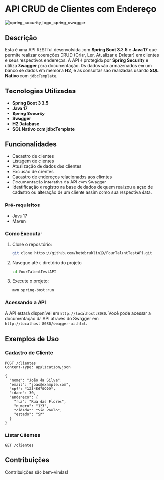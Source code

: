# API CRUD de Clientes com Endereço

![spring_security_logo_spring_swagger](https://github.com/user-attachments/assets/683fcb7f-4b1b-42ce-95ff-d23839a9127b)







## Descrição

Esta é uma API RESTful desenvolvida com **Spring Boot 3.3.5** e **Java 17** que permite realizar operações CRUD (Criar, Ler, Atualizar e Deletar) em clientes e seus respectivos endereços. A API é protegida por **Spring Security** e utiliza **Swagger** para documentação. Os dados são armazenados em um banco de dados em memória **H2**, e as consultas são realizadas usando **SQL Nativo** com `jdbcTemplate`.

## Tecnologias Utilizadas

- **Spring Boot 3.3.5**
- **Java 17**
- **Spring Security**
- **Swagger**
- **H2 Database**
- **SQL Nativo com jdbcTemplate**

## Funcionalidades

- Cadastro de clientes
- Listagem de clientes
- Atualização de dados dos clientes
- Exclusão de clientes
- Cadastro de endereços relacionados aos clientes
- Documentação interativa da API com Swagger
- Identificação e registro na base de dados de quem realizou a açao de cadastro ou alteração de um cliente assim como sua respectiva data.

### Pré-requisitos

- Java 17
- Maven

### Como Executar

1. Clone o repositório:
   ```bash
   git clone https://github.com/betobruklin19/FourTalentTestAPI.git
   ```

2. Navegue até o diretório do projeto:
   ```bash
   cd FourTalentTestAPI
   ```

3. Execute o projeto:
   ```bash
   mvn spring-boot:run
   ```

### Acessando a API

A API estará disponível em `http://localhost:8080`. Você pode acessar a documentação da API através do Swagger em `http://localhost:8080/swagger-ui.html`.

## Exemplos de Uso

### Cadastro de Cliente

```http
POST /clientes
Content-Type: application/json

{
  "nome": "João da Silva",
  "email": "joao@example.com",
  "cpf": "12345678909",
  "idade": 30,
  "endereco": {
    "rua": "Rua das Flores",
    "numero": "123",
    "cidade": "São Paulo",
    "estado": "SP"
  }
}
```

### Listar Clientes

```http
GET /clientes
```

## Contribuições

Contribuições são bem-vindas! 


